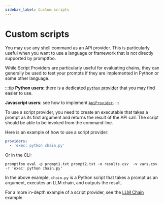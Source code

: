 ```yaml
---
sidebar_label: Custom scripts
---
```


# Custom scripts

You may use any shell command as an API provider. This is particularly useful when you want to use a language or framework that is not directly supported by promptfoo.

While Script Providers are particularly useful for evaluating chains, they can generally be used to test your prompts if they are implemented in Python or some other language.

:::tip
**Python users**: there is a dedicated [`python` provider](/docs/providers/python) that you may find easier to use.

**Javascript users**: see how to implement [`ApiProvider`](/docs/providers/custom-api).
:::

To use a script provider, you need to create an executable that takes a prompt as its first argument and returns the result of the API call. The script should be able to be invoked from the command line.

Here is an example of how to use a script provider:

```yaml
providers:
  - 'exec: python chain.py'
```

Or in the CLI:

```
promptfoo eval -p prompt1.txt prompt2.txt -o results.csv  -v vars.csv -r 'exec: python chain.py'
```

In the above example, `chain.py` is a Python script that takes a prompt as an argument, executes an LLM chain, and outputs the result.

For a more in-depth example of a script provider, see the [LLM Chain](/docs/configuration/testing-llm-chains#using-a-script-provider) example.
